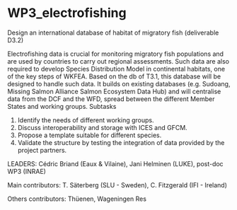 # WP3_electrofishing
Design an international database of habitat of migratory fish (deliverable D3.2)

Electrofishing data is crucial for monitoring migratory fish populations and are used by countries to carry out regional assessments. Such data are also required to develop Species Distribution Model in continental habitats, one of the key steps of WKFEA. Based on the db of T3.1, this database will be designed to handle such data. It builds on existing databases (e.g. Sudoang, Missing Salmon Alliance Salmon Ecosystem Data Hub) and will centralise data from the DCF and the WFD, spread between the different Member States and working groups. 
Subtasks
1. Identify the needs of different working groups.
2. Discuss interoperability and storage with ICES and GFCM.
3. Propose a template suitable for different species.
4. Validate the structure by testing the integration of data provided by the project partners.

LEADERS: Cédric Briand (Eaux & Vilaine), Jani Helminen (LUKE), post-doc WP3 (INRAE)
 
Main contributors: T. Säterberg (SLU - Sweden), C. Fitzgerald (IFI - Ireland)

Others contributors:  Thüenen,  Wageningen Res
